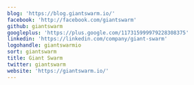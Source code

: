```yaml
---
blog: 'https://blog.giantswarm.io/'
facebook: 'http://facebook.com/giantswarm'
github: giantswarm
googleplus: 'https://plus.google.com/117315999979228308375'
linkedin: 'https://linkedin.com/company/giant-swarm'
logohandle: giantswarmio
sort: giantswarm
title: Giant Swarm
twitter: giantswarm
website: 'https://giantswarm.io/'
---
```


